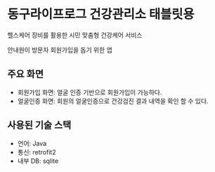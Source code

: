 # 동구라이프로그 건강관리소 태블릿용

헬스케어 장비를 활용한 시민 맞춤형 건강케어 서비스 

안내원이 방문자 회원가입을 돕기 위한 앱

## 주요 화면
- 회원가입 화면: 얼굴 인증 기반으로 회원가입이 가능하다.
- 얼굴인증 화면: 회원의 얼굴인증으로 건강검진 결과 내역을 확인 할 수 있다.

## 사용된 기술 스택
- 언어: Java
- 통신: retrofit2
- 내부 DB: sqlite
